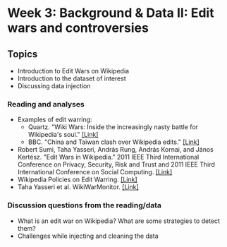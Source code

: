 # Week 3: Background & Data II: Edit wars and controversies

## Topics

- Introduction to Edit Wars on Wikipedia
- Introduction to the dataset of interest
- Discussing data injection

### Reading and analyses

- Examples of edit warring:
    + Quartz. "Wiki Wars: Inside the increasingly nasty battle for Wikipedia's 
      soul." [[Link]](https://qz.com/347227/wiki-wars-inside-the-increasingly-nasty-battle-for-wikipedias-soul/)
    + BBC. "China and Taiwan clash over Wikipedia edits." 
      [[Link]](https://www.bbc.com/news/technology-49921173)
- Robert Sumi, Taha Yasseri, András Rung, András Kornai, and János Kertész. 
  "Edit Wars in Wikipedia." 2011 IEEE Third International Conference on 
  Privacy, Security, Risk and Trust and 2011 IEEE Third International 
  Conference on Social Computing. [[Link]](https://arxiv.org/abs/1107.3689)
- Wikipedia Policies on Edit Warring. 
  [[Link]](https://en.wikipedia.org/wiki/Wikipedia:Edit_warring)
- Taha Yasseri et al. WikiWarMonitor. [[Link]](http://wwm.phy.bme.hu/)

### Discussion questions from the reading/data

- What is an edit war on Wikipedia? What are some strategies to detect them?
- Challenges while injecting and cleaning the data


